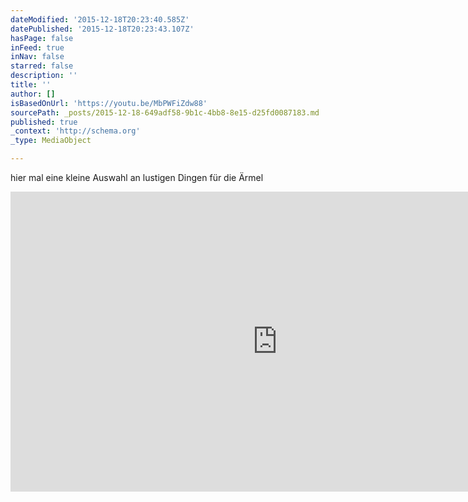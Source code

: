 ```yaml
---
dateModified: '2015-12-18T20:23:40.585Z'
datePublished: '2015-12-18T20:23:43.107Z'
hasPage: false
inFeed: true
inNav: false
starred: false
description: ''
title: ''
author: []
isBasedOnUrl: 'https://youtu.be/MbPWFiZdw88'
sourcePath: _posts/2015-12-18-649adf58-9b1c-4bb8-8e15-d25fd0087183.md
published: true
_context: 'http://schema.org'
_type: MediaObject

---
```

hier mal eine kleine Auswahl an lustigen Dingen für die Ärmel 

<iframe src="https://cdn.embedly.com/widgets/media.html?src=https%3A%2F%2Fwww.youtube.com%2Fembed%2FMbPWFiZdw88%3Ffeature%3Doembed&amp;url=https%3A%2F%2Fwww.youtube.com%2Fwatch%3Fv%3DMbPWFiZdw88%26feature%3Dyoutu.be&amp;image=https%3A%2F%2Fi.ytimg.com%2Fvi%2FMbPWFiZdw88%2Fhqdefault.jpg&amp;key=b7d04c9b404c499eba89ee7072e1c4f7&amp;type=text%2Fhtml&amp;schema=youtube" width="854" height="480" scrolling="no" frameborder="0" allowfullscreen="allowfullscreen" style=""></iframe>